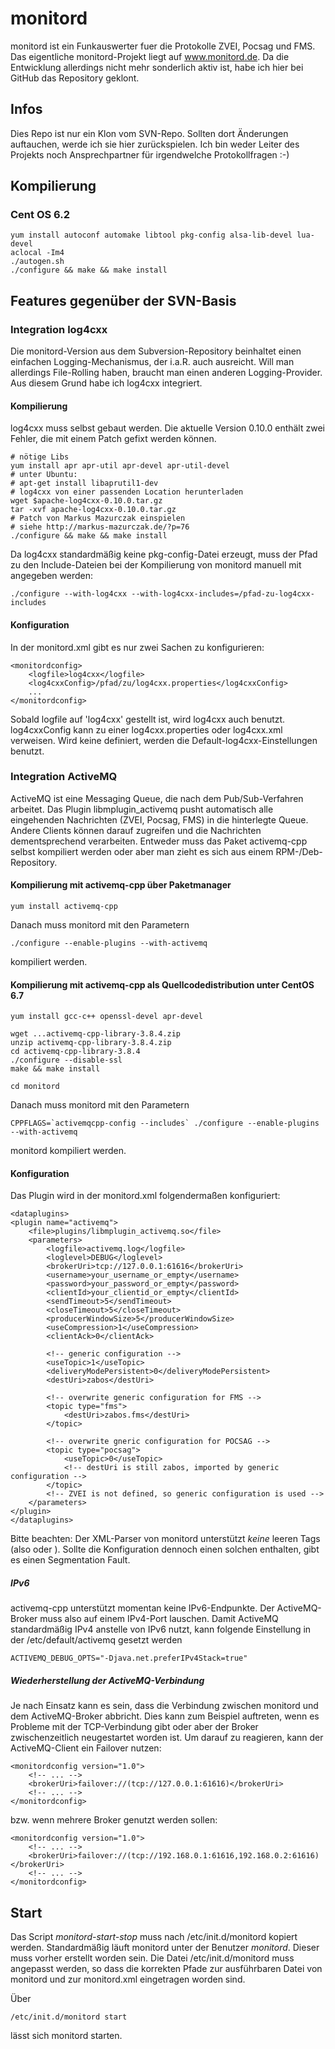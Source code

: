 # monitord

monitord ist ein Funkauswerter fuer die Protokolle ZVEI, Pocsag und FMS.
Das eigentliche monitord-Projekt liegt auf www.monitord.de.
Da die Entwicklung allerdings nicht mehr sonderlich aktiv ist, habe ich hier bei GitHub das Repository geklont.

## Infos
Dies Repo ist nur ein Klon vom SVN-Repo. Sollten dort Änderungen auftauchen, werde ich sie hier zurückspielen.
Ich bin weder Leiter des Projekts noch Ansprechpartner für irgendwelche Protokollfragen :-)

## Kompilierung
### Cent OS 6.2

	yum install autoconf automake libtool pkg-config alsa-lib-devel lua-devel
	aclocal -Im4
	./autogen.sh
	./configure && make && make install

## Features gegenüber der SVN-Basis
### Integration log4cxx
Die monitord-Version aus dem Subversion-Repository beinhaltet einen einfachen Logging-Mechanismus, der i.a.R. auch ausreicht.
Will man allerdings File-Rolling haben, braucht man einen anderen Logging-Provider.
Aus diesem Grund habe ich log4cxx integriert.

#### Kompilierung
log4cxx muss selbst gebaut werden. Die aktuelle Version 0.10.0 enthält zwei Fehler, die mit einem Patch gefixt werden können.

	# nötige Libs
	yum install apr apr-util apr-devel apr-util-devel
	# unter Ubuntu:
	# apt-get install libaprutil1-dev
	# log4cxx von einer passenden Location herunterladen
	wget $apache-log4cxx-0.10.0.tar.gz
	tar -xvf apache-log4cxx-0.10.0.tar.gz
	# Patch von Markus Mazurczak einspielen
	# siehe http://markus-mazurczak.de/?p=76
	./configure && make && make install

Da log4cxx standardmäßig keine pkg-config-Datei erzeugt, muss der Pfad zu den Include-Dateien bei der Kompilierung von monitord manuell mit angegeben werden:

	./configure --with-log4cxx --with-log4cxx-includes=/pfad-zu-log4cxx-includes

#### Konfiguration
In der monitord.xml gibt es nur zwei Sachen zu konfigurieren:

	<monitordconfig>
		<logfile>log4cxx</logfile>
		<log4cxxConfig>/pfad/zu/log4cxx.properties</log4cxxConfig>
		...
	</monitordconfig>

Sobald logfile auf 'log4cxx' gestellt ist, wird log4cxx auch benutzt. log4cxxConfig kann zu einer log4cxx.properties oder log4cxx.xml verweisen. Wird keine definiert, werden die Default-log4cxx-Einstellungen benutzt.

### Integration ActiveMQ
ActiveMQ ist eine Messaging Queue, die nach dem Pub/Sub-Verfahren arbeitet.
Das Plugin libmplugin_activemq pusht automatisch alle eingehenden Nachrichten (ZVEI, Pocsag, FMS) in die hinterlegte Queue.
Andere Clients können darauf zugreifen und die Nachrichten dementsprechend verarbeiten.
Entweder muss das Paket activemq-cpp selbst kompiliert werden oder aber man zieht es sich aus einem RPM-/Deb-Repository.

#### Kompilierung mit activemq-cpp über Paketmanager

	yum install activemq-cpp

Danach muss monitord mit den Parametern

	./configure --enable-plugins --with-activemq

kompiliert werden.


#### Kompilierung mit activemq-cpp als Quellcodedistribution unter CentOS 6.7

	yum install gcc-c++ openssl-devel apr-devel

	wget ...activemq-cpp-library-3.8.4.zip
	unzip activemq-cpp-library-3.8.4.zip
	cd activemq-cpp-library-3.8.4
	./configure --disable-ssl
	make && make install

	cd monitord

Danach muss monitord mit den Parametern

	CPPFLAGS=`activemqcpp-config --includes` ./configure --enable-plugins --with-activemq

monitord kompiliert werden.
	
#### Konfiguration
Das Plugin wird in der monitord.xml folgendermaßen konfiguriert:

	<dataplugins>
	<plugin name="activemq">
		<file>plugins/libmplugin_activemq.so</file>
		<parameters>
			<logfile>activemq.log</logfile>
			<loglevel>DEBUG</loglevel>
			<brokerUri>tcp://127.0.0.1:61616</brokerUri>
			<username>your_username_or_empty</username>
			<password>your_password_or_empty</password>
			<clientId>your_clientid_or_empty</clientId>
			<sendTimeout>5</sendTimeout>
			<closeTimeout>5</closeTimeout>
			<producerWindowSize>5</producerWindowSize>
			<useCompression>1</useCompression>
			<clientAck>0</clientAck>

			<!-- generic configuration -->
			<useTopic>1</useTopic>
			<deliveryModePersistent>0</deliveryModePersistent>
			<destUri>zabos</destUri>

			<!-- overwrite generic configuration for FMS -->
			<topic type="fms">
				<destUri>zabos.fms</destUri>
			</topic>

			<!-- overwrite gneric configuration for POCSAG -->
			<topic type="pocsag">
				<useTopic>0</useTopic>
				<!-- destUri is still zabos, imported by generic configuration -->
			</topic>
			<!-- ZVEI is not defined, so generic configuration is used -->
		</parameters>
	</plugin>
	</dataplugins> 

Bitte beachten: Der XML-Parser von monitord unterstützt *keine* leeren Tags (also <tag/> oder <tag></tag>). Sollte die Konfiguration dennoch einen solchen enthalten, gibt es einen Segmentation Fault.

##### IPv6
activemq-cpp unterstützt momentan keine IPv6-Endpunkte. Der ActiveMQ-Broker muss also auf einem IPv4-Port lauschen. Damit ActiveMQ standardmäßig IPv4 anstelle von IPv6 nutzt, kann folgende Einstellung in der /etc/default/activemq gesetzt werden

	ACTIVEMQ_DEBUG_OPTS="-Djava.net.preferIPv4Stack=true"

##### Wiederherstellung der ActiveMQ-Verbindung
Je nach Einsatz kann es sein, dass die Verbindung zwischen monitord und dem ActiveMQ-Broker abbricht. Dies kann zum Beispiel auftreten, wenn es Probleme mit der TCP-Verbindung gibt oder aber der Broker zwischenzeitlich neugestartet worden ist.
Um darauf zu reagieren, kann der ActiveMQ-Client ein Failover nutzen:

	<monitordconfig version="1.0">
		<!-- ... -->
		<brokerUri>failover://(tcp://127.0.0.1:61616)</brokerUri>
		<!-- ... -->
	</monitordconfig>

bzw. wenn mehrere Broker genutzt werden sollen:

	<monitordconfig version="1.0">
		<!-- ... -->
		<brokerUri>failover://(tcp://192.168.0.1:61616,192.168.0.2:61616)</brokerUri>
		<!-- ... -->
	</monitordconfig>

## Start
Das Script *monitord-start-stop* muss nach /etc/init.d/monitord kopiert werden. Standardmäßig läuft monitord unter der Benutzer *monitord*. Dieser muss vorher erstellt worden sein.
Die Datei /etc/init.d/monitord muss angepasst werden, so dass die korrekten Pfade zur ausführbaren Datei von monitord und zur monitord.xml eingetragen worden sind.


Über
	
	/etc/init.d/monitord start

lässt sich monitord starten.

